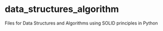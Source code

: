 # data_structures_algorithm
Files for Data Structures and Algorithms using SOLID principles in Python
